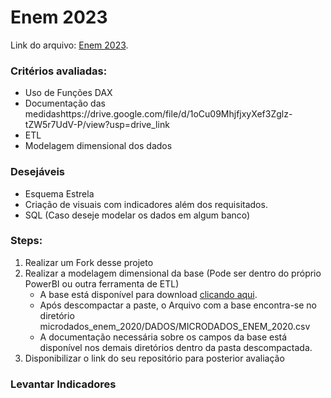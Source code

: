 # Enem 2023

Link do arquivo: [Enem 2023](https://drive.google.com/file/d/1oCu09MhjfjxyXef3Zglz-tZW5r7UdV-P/view?usp=drive_link).

### Critérios avaliadas:
- Uso de Funções DAX
- Documentação das medidashttps://drive.google.com/file/d/1oCu09MhjfjxyXef3Zglz-tZW5r7UdV-P/view?usp=drive_link
- ETL
- Modelagem dimensional dos dados

### Desejáveis
- Esquema Estrela
- Criação de visuais com indicadores além dos requisitados.
- SQL (Caso deseje modelar os dados em algum banco)


### Steps:

1. Realizar um Fork desse projeto
2. Realizar a modelagem dimensional da base (Pode ser dentro do próprio PowerBI ou outra ferramenta de ETL)
    - A base está disponível para download [clicando aqui](https://download.inep.gov.br/microdados/microdados_enem_2020.zip).
    - Após descompactar a paste, o Arquivo com a base encontra-se no diretório microdados_enem_2020/DADOS/MICRODADOS_ENEM_2020.csv
    - A documentação necessária sobre os campos da base está disponível nos demais diretórios dentro da pasta descompactada.
3. Disponibilizar o link do seu repositório para posterior avaliação


### Levantar Indicadores
